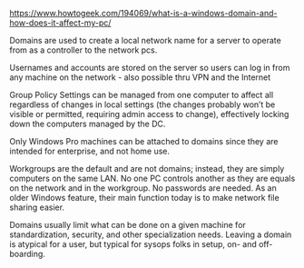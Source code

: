 https://www.howtogeek.com/194069/what-is-a-windows-domain-and-how-does-it-affect-my-pc/ 

Domains are used to create a local network name for a server to operate from as a controller to the network pcs. 

Usernames and accounts are stored on the server so users can log in from any machine on the network - also possible thru VPN and the Internet

Group Policy Settings can be managed from one computer to affect all regardless of changes in local settings (the changes probably won’t be visible or permitted, requiring admin access to change), effectively locking down the computers managed by the DC.

Only Windows Pro machines can be attached to domains since they are intended for enterprise, and not home use.

Workgroups are the default and are not domains; instead, they are simply computers on the same LAN. No one PC controls another as they are equals on the network and in the workgroup. No passwords are needed. As an older Windows feature, their main function today is to make network file sharing easier.

Domains usually limit what can be done on a given machine for standardization, security, and other specialization needs. Leaving a domain is atypical for a user, but typical for sysops folks in setup, on- and off-boarding.
